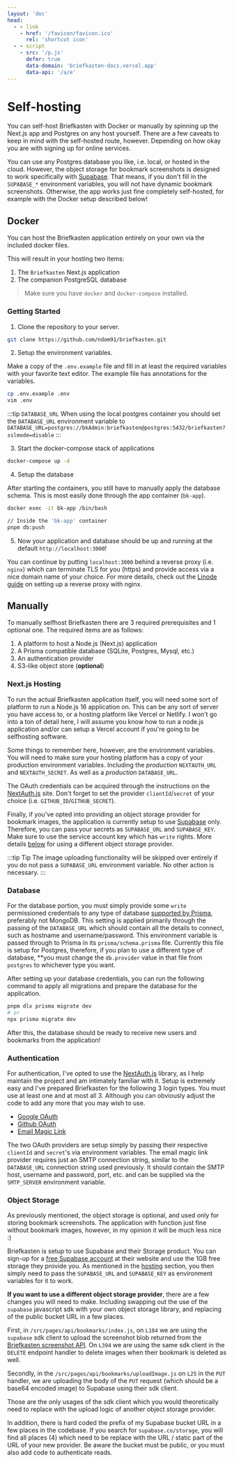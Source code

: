 ```yaml
---
layout: 'doc'
head:
  - - link
    - href: '/favicon/favicon.ico'
      rel: 'shortcut icon'
  - - script
    - src: '/p.js'
      defer: true
      data-domain: 'briefkasten-docs.vercel.app'
      data-api: '/a/e'
---
```


# Self-hosting

You can self-host Briefkasten with Docker or manually by spinning up the Next.js app and Postgres on any host yourself. There are a few caveats to keep in mind with the self-hosted route, however. Depending on how okay you are with signing up for online services. 

You can use any Postgres database you like, i.e. local, or hosted in the cloud. However, the object storage for bookmark screenshots is designed to work specifically with [Supabase](https://supabase.io). That means, if you don't fill in the `SUPABASE_*` environment variables, you will not have dynamic bookmark screenshots. Otherwise, the app works just fine completely self-hosted, for example with the Docker setup described below!

## Docker

You can host the Briefkasten application entirely on your own via the included docker files.

This will result in your hosting two items:

1. The `Briefkasten` Next.js application
2. The companion PostgreSQL database

> Make sure you have `docker` and `docker-compose` installed.

### Getting Started

1. Clone the repository to your server.

```bash
git clone https://github.com/ndom91/briefkasten.git
```

2. Setup the environment variables.

Make a copy of the `.env.example` file and fill in at least the required variables with your favorite text editor. The example file has annotations for the variables.

```bash
cp .env.example .env
vim .env
```

:::tip `DATABASE_URL`
When using the local postgres container you should set the `DATABASE_URL` environment variable to `DATABASE_URL=postgres://bkAdmin:briefkasten@postgres:5432/briefkasten?sslmode=disable`
:::

3. Start the docker-compose stack of applications

```bash
docker-compose up -d
```

4. Setup the database

After starting the containers, you still have to manually apply the database schema. This is most easily done through the app container (`bk-app`).

```bash
docker exec -it bk-app /bin/bash

// Inside the 'bk-app' container
pnpm db:push
```

5. Now your application and database should be up and running at the default `http://localhost:3000`!

You can continue by putting `localhost:3000` behind a reverse proxy (i.e. `nginx`) which can terminate TLS for you (https) and provide access via a nice domain name of your choice. For more details, check out the [Linode guide](https://www.linode.com/docs/guides/use-nginx-reverse-proxy/#configure-nginx) on setting up a reverse proxy with nginx.

## Manually

To manually selfhost Briefkasten there are 3 required prerequisites and 1 optional one. The required items are as follows:

1. A platform to host a Node.js (Next.js) application
2. A Prisma compatible database (SQLite, Postgres, Mysql, etc.)
3. An authentication provider
4. S3-like object store (**optional**)

### Next.js Hosting

To run the actual Briefkasten application itself, you will need some sort of platform to run a Node.js 16 application on. This can be any sort of server you have access to, or a hosting platform like Vercel or Netlify. I won't go into a ton of detail here, I will assume you know how to run a node.js application and/or can setup a Vercel account if you're going to be selfhosting software.

Some things to remember here, however, are the environment variables. You will need to make sure your hosting platform has a copy of your production environment variables. Including the _production_ `NEXTAUTH_URL` and `NEXTAUTH_SECRET`. As well as a _production_ `DATABASE_URL`.

The OAuth credentials can be acquired through the instructions on the [NextAuth.js](https://next-auth.js.org/providers/github) site. Don't forget to set the provider `clientId`/`secret` of your choice (i.e. `GITHUB_ID`/`GITHUB_SECRET`).

Finally, if you've opted into providing an object storage provider for bookmark images, the application is currently setup to use [Supabase](https://supabase.io) only. Therefore, you can pass your secrets as `SUPABASE_URL` and `SUPABASE_KEY`. Make sure to use the service account key which has `write` rights. More details [below](#object-storage) for using a different object storage provider.

:::tip Tip
The image uploading functionality will be skipped over entirely if you do not pass a `SUPABASE_URL` environment variable. No other action is necessary.
:::

### Database

For the database portion, you must simply provide some `write` permissioned credentials to any type of database [supported by Prisma](https://www.prisma.io/docs/reference/database-reference/supported-databases), preferably not MongoDB. This setting is applied primarily through the passing of the `DATABASE_URL` which should contain all the details to connect, such as hostname and username/password. This environment variable is passed through to Prisma in its `prisma/schema.prisma` file. Currently this file is setup for Postgres, therefore, if you plan to use a different type of database, \*\*you must change the `db.provider` value in that file from `postgres` to whichever type you want.

After setting up your database credentials, you can run the following command to apply all migrations and prepare the database for the application.

```bash
pnpm dlx prisma migrate dev
# or
npx prisma migrate dev
```

After this, the database should be ready to receive new users and bookmarks from the application!

### Authentication

For authentication, I've opted to use the [NextAuth.js](https://next-auth.js.org) library, as I help maintain the project and am intimately familiar with it. Setup is extremely easy and I've prepared Briefkasten for the following 3 login types. You must use at least one and at most all 3. Although you can obviously adjust the code to add any more that you may wish to use.

- [Google OAuth](https://next-auth.js.org/providers/google)
- [Github OAuth](https://next-auth.js.org/providers/github)
- [Email Magic Link](https://next-auth.js.org/providers/email)

The two OAuth providers are setup simply by passing their respective `clientId` and `secret`'s via environment variables. The email magic link provider requires just an SMTP connection string, similar to the `DATABASE_URL` connection string used previously. It should contain the SMTP host, username and password, port, etc. and can be supplied via the `SMTP_SERVER` environment variable.

### Object Storage

As previously mentioned, the object storage is optional, and used only for storing bookmark screenshots. The application with function just fine without bookmark images, however, in my opinion it will be much less nice :)

Briefkasten is setup to use Supabase and their Storage product. You can sign-up for a [free Supabase account](https://supabase.io) at their website and use the 1GB free storage they provide you. As mentioned in the [hosting](#next-js-hosting) section, you then simply need to pass the `SUPABASE_URL` and `SUPABASE_KEY` as environment variables for it to work.

**If you want to use a different object storage provider**, there are a few changes you will need to make. Including swapping out the use of the `supabase` javascript sdk with your own object storage library, and replacing of the public bucket URL in a few places.

First, in `/src/pages/api/bookmarks/index.js`, on `L184` we are using the `supabase` sdk client to upload the screenshot blob returned from the [Briefkasten screenshot API](https://github.com/ndom91/briefkasten-screenshot). On `L394` we are using the same sdk client in the `DELETE` endpoint handler to delete images when their bookmark is deleted as well.

Secondly, in the `/src/pages/api/bookmarks/uploadImage.js` on `L25` in the `PUT` handler, we are uploading the body of the `PUT` request (which should be a base64 encoded image) to Supabase using their sdk client.

Those are the only usages of the sdk client which you would theoretically need to replace with the upload logic of another object storage provider.

In addition, there is hard coded the prefix of my Supabase bucket URL in a few places in the codebase. If you search for `supabase.co/storage`, you will find all places (4) which need to be replace with the URL / static part of the URL of your new provider. Be aware the bucket must be public, or you must also add code to authenticate reads.
